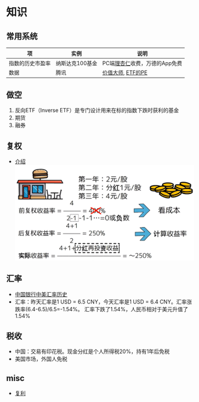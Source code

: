 # 知识
## 常用系统
| 项 | 实例 | 说明 |
| - | - | - |
| 指数的历史市盈率 | 纳斯达克100基金 | PC端[理杏仁](https://www.lixinger.com/equity/index/detail/nasdaq/.NDX/9592/fundamental/valuation/pe-ttm)收费，万德的App免费 |
| 数据 | 腾讯 | [价值大师](https://www.gurufocus.cn/stock/TCEHY/summary), [ETF的PE](https://www.gurufocus.cn/etf/qqq/chart) |

## 做空
1. 反向ETF（Inverse ETF）是专门设计用来在标的指数下跌时获利的基金
1. 期货
1. 融券

## 复权
* [介绍](https://xueqiu.com/1998588836/166016810)
![](../s/kb/adjustment.png)

## 汇率
* [中国银行中美汇率历史](https://www.kylc.com/huilv/d-boc-usd.html)
* 汇率：昨天汇率是1 USD = 6.5 CNY，今天汇率是1 USD = 6.4 CNY。汇率涨跌率(6.4-6.5)/6.5=-1.54%。  汇率下跌了1.54%，人民币相对于美元升值了1.54%

## 税收
* 中国：交易有印花税。现金分红是个人所得税20%，持有1年后免税
* 美国市场，外国人免税

## misc
* [复利](https://zhuanlan.zhihu.com/p/640504544)